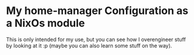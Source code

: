 # My home-manager Configuration as a NixOs module

This is only intended for my use, but you can see how I overengineer stuff by
looking at it :p (maybe you can also learn some stuff on the way).

